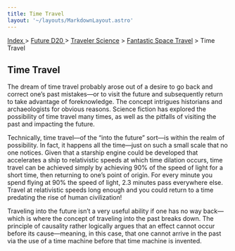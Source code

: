 ```yaml
---
title: Time Travel
layout: '~/layouts/MarkdownLayout.astro'
---
```


[ Index ](/) > [ Future D20 ](/future.d20.srd) > [Traveler Science](/future.d20.srd/traveler.science) > [Fantastic Space Travel](/future.d20.srd/traveler.science/fantastic.space.travel) > Time Travel

## Time Travel

The dream of time travel probably arose out of a desire to go back and correct
one’s past mistakes—or to visit the future and subsequently return to take
advantage of foreknowledge. The concept intrigues historians and
archaeologists for obvious reasons. Science fiction has explored the
possibility of time travel many times, as well as the pitfalls of visiting the
past and impacting the future.

Technically, time travel—of the “into the future” sort—is within the realm of
possibility. In fact, it happens all the time—just on such a small scale that
no one notices. Given that a starship engine could be developed that
accelerates a ship to relativistic speeds at which time dilation occurs, time
travel can be achieved simply by achieving 90% of the speed of light for a
short time, then returning to one’s point of origin. For every minute you
spend flying at 90% the speed of light, 2.3 minutes pass everywhere else.
Travel at relativistic speeds long enough and you could return to a time
predating the rise of human civilization!

Traveling into the future isn’t a very useful ability if one has no way
back—which is where the concept of traveling into the past breaks down. The
principle of causality rather logically argues that an effect cannot occur
before its cause—meaning, in this case, that one cannot arrive in the past via
the use of a time machine before that time machine is invented.

